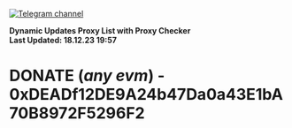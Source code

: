 [![Telegram channel](https://img.shields.io/endpoint?url=https://runkit.io/damiankrawczyk/telegram-badge/branches/master?url=https://t.me/n4z4v0d)](https://t.me/n4z4v0d) 

**Dynamic Updates Proxy List with Proxy Checker**  
**Last Updated: 18.12.23 19:57**

# DONATE (_any evm_) - 0xDEADf12DE9A24b47Da0a43E1bA70B8972F5296F2
